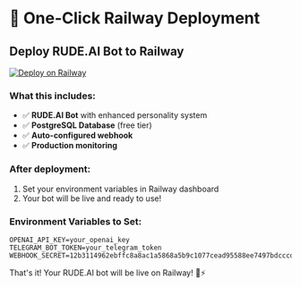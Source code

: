 # 🚀 One-Click Railway Deployment

## Deploy RUDE.AI Bot to Railway

[![Deploy on Railway](https://railway.app/button.svg)](https://railway.app/template/your-template-id)

### What this includes:
- ✅ **RUDE.AI Bot** with enhanced personality system
- ✅ **PostgreSQL Database** (free tier)
- ✅ **Auto-configured webhook**
- ✅ **Production monitoring**

### After deployment:
1. Set your environment variables in Railway dashboard
2. Your bot will be live and ready to use!

### Environment Variables to Set:
```
OPENAI_API_KEY=your_openai_key
TELEGRAM_BOT_TOKEN=your_telegram_token
WEBHOOK_SECRET=12b3114962ebffc8a8ac1a5868a5b9c1077cead95588ee7497bdcccdd73ed6b7
```

That's it! Your RUDE.AI bot will be live on Railway! 🤖⚡